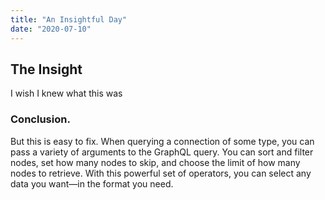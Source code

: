 ```yaml
---
title: "An Insightful Day"
date: "2020-07-10"
---
```


## The Insight
I wish I knew what this was

### Conclusion.
But this is easy to fix. When querying a connection of some type, you can pass a variety of arguments to the GraphQL query. You can sort and filter nodes, set how many nodes to skip, and choose the limit of how many nodes to retrieve. With this powerful set of operators, you can select any data you want—in the format you need.
